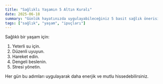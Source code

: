 ```yaml
---
title: "Sağlıklı Yaşamın 5 Altın Kuralı"
date: 2025-06-18
summary: "Günlük hayatınızda uygulayabileceğiniz 5 basit sağlık önerisi."
tags: ["sağlık", "yaşam", "ipuçları"]
---
```


Sağlıklı bir yaşam için:

1. Yeterli su için.
2. Düzenli uyuyun.
3. Hareket edin.
4. Dengeli beslenin.
5. Stresi yönetin.

Her gün bu adımları uygulayarak daha enerjik ve mutlu hissedebilirsiniz.

